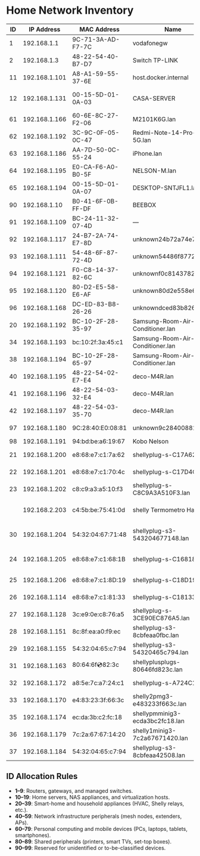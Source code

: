 # Home Network Inventory

| ID  | IP Address    | MAC Address       | Name                             | Connection | Device Type         | DHCP                 | Friendly Name                             |
| --- | ------------- | ----------------- | -------------------------------- | ---------- | ------------------- | -------------------- | ----------------------------------------- |
| 1   | 192.168.1.1   | 9C-71-3A-AD-F7-7C | vodafonegw                       | LAN        | Router              | Static               | Primary Gateway                           |
| 2   | 192.168.1.3   | 48-22-54-40-B7-D7 | Switch TP-LINK                   | LAN        | Router/Access Point | Static               | Core Switch                               |
| 11  | 192.168.1.101 | A8-A1-59-55-37-6E | host.docker.internal             | LAN        | Home Server         | Unknown              | Office Desktop                            |
| 12  | 192.168.1.131 | 00-15-5D-01-0A-03 | CASA-SERVER                      | LAN        | Home Server         | Unknown              | Casa Server (Hyper-v Machine)             |
| 61  | 192.168.1.166 | 60-6E-8C-27-F2-06 | M2101K6G.lan                     | WiFi       | Smartphone          | DHCP                 | Xiaomi Phone                              |
| 62  | 192.168.1.192 | 3C-9C-0F-05-0C-47 | Redmi-Note-14-Pro-5G.lan         | WiFi       | Smartphone          | DHCP                 | Redmi Note 14 Pro                         |
| 63  | 192.168.1.186 | AA-7D-50-0C-55-24 | iPhone.lan                       | WiFi       | Smartphone          | DHCP                 | iPhone                                    |
| 64  | 192.168.1.195 | E0-CA-F6-A0-B0-5F | NELSON-M.lan                     | Unknown    | PC                  | Unknown              | Nelson PC                                 |
| 65  | 192.168.1.194 | 00-15-5D-01-0A-07 | DESKTOP-SNTJFL1.lan              | Unknown    | PC                  | Unknown              | Desktop SNTJFL1                           |
| 90  | 192.168.1.10  | B0-41-6F-0B-FF-DF | BEEBOX                           | Unknown    | Unknown             | Unknown              | BeeBox                                    |
| 91  | 192.168.1.109 | BC-24-11-32-07-4D | —                                | Unknown    | Unknown             | Unknown              | Unknown BC241132074D                      |
| 92  | 192.168.1.117 | 24-B7-2A-74-E7-8D | unknown24b72a74e7bd.lan          | Unknown    | Unknown             | Unknown              | Philips Sala tv                           |
| 93  | 192.168.1.111 | 54-48-6F-87-72-4D | unknown54486f87724d.lan          | Unknown    | Unknown             | Unknown              | Xiaomi Air Purifier 3c                    |
| 94  | 192.168.1.121 | F0-C8-14-37-82-6C | unknownf0c81437826c.lan          | Unknown    | Unknown             | Unknown              | Xiaomi Vaccum mop 2s                      |
| 95  | 192.168.1.120 | 80-D2-E5-58-E6-AF | unknown80d2e558e6af.lan          | Unknown    | Unknown             | Unknown              | Nintendo Switch                           |
| 96  | 192.168.1.168 | DC-ED-83-B8-26-26 | unknowndced83b82626.lan          | Unknown    | Unknown             | Unknown              | Xiaomi Smart Food Feeder                  |
| 20  | 192.168.1.192 | BC-10-2F-28-35-97 | Samsung-Room-Air-Conditioner.lan | WiFi       | Home Appliance      | Static               | AC Living Room                            |
| 34  | 192.168.1.193 | bc:10:2f:3a:45:c1 | Samsung-Room-Air-Conditioner.lan | WiFi       | Home Appliance      | Static               | AC Bedroom                                |
| 38  | 192.168.1.194 | BC-10-2F-28-65-97 | Samsung-Room-Air-Conditioner.lan | WiFi       | Home Appliance      | Static               | AC Office                                 |
| 40  | 192.168.1.195 | 48-22-54-02-E7-E4 | deco-M4R.lan                     | WiFi       | Mesh Access Point   | DHCP                 | Deco Node 1                               |
| 41  | 192.168.1.196 | 48-22-54-03-32-E4 | deco-M4R.lan                     | WiFi       | Mesh Access Point   | DHCP                 | Deco Node 2                               |
| 42  | 192.168.1.197 | 48-22-54-03-35-70 | deco-M4R.lan                     | WiFi       | Mesh Access Point   | DHCP                 | Deco Node 3                               |
| 97  | 192.168.1.180 | 9C:28:40:E0:08:81 | unknown9c28400881.lan            | WiFi       | Home Appliance      | Static               | Mounsieur Cuisine Connect                 |
| 98  | 192.168.1.191 | 94:bd:be:a6:19:67 | Kobo Nelson                      | WiFi       | PC / Kobo           | Static               | Kobo Nelson                               |
| 21  | 192.168.1.200 | e8:68:e7:c1:7a:62 | shellyplug-s-C17A62.lan          | WiFi       | Home Appliance      | Static               | Shelly Plug C17A62                        |
| 22  | 192.168.1.201 | e8:68:e7:c1:70:4c | shellyplug-s-C17D4C.lan          | WiFi       | Home Appliance      | Static               | Shelly Plug C17D4C                        |
| 23  | 192.168.1.202 | c8:c9:a3:a5:10:f3 | shellyplug-s-C8C9A3A510F3.lan    | WiFi       | Home Appliance      | DHCP                 | Shelly Plug A510F3                        |
|     | 192.168.2.203 | c4:5b:be:75:41:0d | shelly Termometro Hall           | Wifi       | Home Appliance      | Static (device only) | Shelly H&T Hall                           |
| 30  | 192.168.1.204 | 54:32:04:67:71:48 | shellyplug-s3-543204677148.lan   | WiFi       | Home Appliance      | Static (device only) | Shelly Plug Desumidificador Casa de Banho |
| 24  | 192.168.1.205 | e8:68:e7:c1:68:1B | shellyplug-s-C16818.lan          | WiFi       | Home Appliance      | Static (device only) | Shelly Plug Sala TV colunas               |
| 25  | 192.168.1.206 | e8:68:e7:c1:8D:19 | shellyplug-s-C18D19.lan          | WiFi       | Home Appliance      | DHCP                 | Shelly Plug Sala TV TV                    |
| 26  | 192.168.1.114 | e8:68:e7:c1:81:33 | shellyplug-s-C18133.lan          | WiFi       | Home Appliance      | DHCP                 | Shelly Plug C18133                        |
| 27  | 192.168.1.128 | 3c:e9:0e:c8:76:a5 | shellyplug-s-3CE90EC876A5.lan    | WiFi       | Home Appliance      | DHCP                 | Shelly Plug 3CE90E                        |
| 28  | 192.168.1.151 | 8c:8f:ea:a0:f9:ec | shellyplug-s3-8cbfeaa0fbc.lan    | WiFi       | Home Appliance      | DHCP                 | Shelly Plug F9EC                          |
| 29  | 192.168.1.155 | 54:32:04:65:c7:94 | shellyplug-s3-54320465c794.lan   | WiFi       | Home Appliance      | DHCP                 | Shelly Plug C794                          |
| 31  | 192.168.1.163 | 80:64:6f:cd:82:3c | shellyplusplugs-80646fd823c.lan  | WiFi       | Home Appliance      | DHCP                 | Shelly Plus Plug 823C                     |
| 32  | 192.168.1.172 | a8:5e:7c:a7:24:c1 | shellyplug-s-A724C1.lan          | WiFi       | Home Appliance      | DHCP                 | Shelly Plug A724C1                        |
| 33  | 192.168.1.170 | e4:83:23:3f:66:3c | shelly2pmg3-e483233f663c.lan     | WiFi       | Home Appliance      | DHCP                 | Shelly 2PM G3                             |
| 35  | 192.168.1.174 | ec:da:3b:c2:fc:18 | shellypmminig3-ecda3bc2fc18.lan  | WiFi       | Home Appliance      | DHCP                 | Shelly PM Mini G3                         |
| 36  | 192.168.1.179 | 7c:2a:67:67:14:20 | shelly1minig3-7c2a67671420.lan   | WiFi       | Home Appliance      | DHCP                 | Shelly 1 Mini G3                          |
| 37  | 192.168.1.184 | 54:32:04:65:c7:94 | shellyplug-s3-8cbfeaa42508.lan   | WiFi       | Home Appliance      | DHCP                 | Shelly Plug 42508                         |

## ID Allocation Rules

- **1–9**: Routers, gateways, and managed switches.
- **10–19**: Home servers, NAS appliances, and virtualization hosts.
- **20–39**: Smart-home and household appliances (HVAC, Shelly relays, etc.).
- **40–59**: Network infrastructure peripherals (mesh nodes, extenders, APs).
- **60–79**: Personal computing and mobile devices (PCs, laptops, tablets, smartphones).
- **80–89**: Shared peripherals (printers, smart TVs, set-top boxes).
- **90–99**: Reserved for unidentified or to-be-classified devices.
